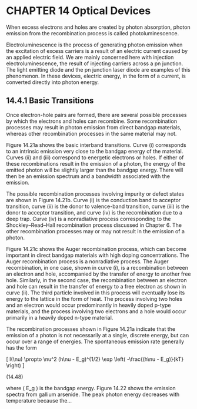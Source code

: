 # CHAPTER 14 Optical Devices

When excess electrons and holes are created by photon absorption, photon emission from the recombination process is called photoluminescence.

Electroluminescence is the process of generating photon emission when the excitation of excess carriers is a result of an electric current caused by an applied electric field. We are mainly concerned here with injection electroluminescence, the result of injecting carriers across a pn junction. The light emitting diode and the pn junction laser diode are examples of this phenomenon. In these devices, electric energy, in the form of a current, is converted directly into photon energy.

## 14.4.1 Basic Transitions

Once electron-hole pairs are formed, there are several possible processes by which the electrons and holes can recombine. Some recombination processes may result in photon emission from direct bandgap materials, whereas other recombination processes in the same material may not.

Figure 14.21a shows the basic interband transitions. Curve (i) corresponds to an intrinsic emission very close to the bandgap energy of the material. Curves (ii) and (iii) correspond to energetic electrons or holes. If either of these recombinations result in the emission of a photon, the energy of the emitted photon will be slightly larger than the bandgap energy. There will then be an emission spectrum and a bandwidth associated with the emission.

The possible recombination processes involving impurity or defect states are shown in Figure 14.21b. Curve (i) is the conduction band to acceptor transition, curve (ii) is the donor to valence-band transition, curve (iii) is the donor to acceptor transition, and curve (iv) is the recombination due to a deep trap. Curve (iv) is a nonradiative process corresponding to the Shockley–Read–Hall recombination process discussed in Chapter 6. The other recombination processes may or may not result in the emission of a photon.

Figure 14.21c shows the Auger recombination process, which can become important in direct bandgap materials with high doping concentrations. The Auger recombination process is a nonradiative process. The Auger recombination, in one case, shown in curve (i), is a recombination between an electron and hole, accompanied by the transfer of energy to another free hole. Similarly, in the second case, the recombination between an electron and hole can result in the transfer of energy to a free electron as shown in curve (ii). The third particle involved in this process will eventually lose its energy to the lattice in the form of heat. The process involving two holes and an electron would occur predominantly in heavily doped p-type materials, and the process involving two electrons and a hole would occur primarily in a heavily doped n-type material.

The recombination processes shown in Figure 14.21a indicate that the emission of a photon is not necessarily at a single, discrete energy, but can occur over a range of energies. The spontaneous emission rate generally has the form

\[
I(\nu) \propto \nu^2 (h\nu - E_g)^{1/2} \exp \left( -\frac{(h\nu - E_g)}{kT} \right)
\]

(14.48)

where \( E_g \) is the bandgap energy. Figure 14.22 shows the emission spectra from gallium arsenide. The peak photon energy decreases with temperature because the...